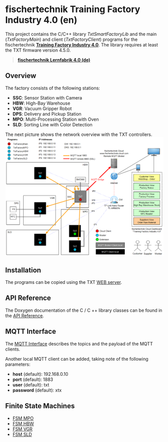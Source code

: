 # fischertechnik Training Factory Industry 4.0 (en)
This project contains the C/C++ library *TxtSmartFactoryLib* and the main (*TxtFactoryMain*) and client (*TxtFactoryClient*) programs
for the fischertechnik [**Training Factory Industry 4.0**](https://www.fischertechnik.de/en/service/elearning/teaching/lernfabrik-4). The library requires at least the TXT firmware version 4.5.0.

> [**fischertechnik Lernfabrik 4.0 (de)**](README_de.md)

## Overview
The factory consists of the following stations:
* **SSC**: Sensor Station with Camera
* **HBW**: High-Bay Warehouse
* **VGR**: Vacuum Gripper Robot
* **DPS**: Delivery and Pickup Station
* **MPO**: Multi-Processing Station with Oven
* **SLD**: Sorting Line with Color Detection

The next picture shows the network overview with the TXT controllers.
![Overview Network](doc/Overview_Network.PNG "Overview Network")

## Installation
The programs can be copied using the TXT [WEB server](doc/WEBServer.md).

## API Reference
The Doxygen documentation of the C / C ++ library classes can be found in the [API Reference](https://fischertechnik.github.io/txt_training_factory_doc/html/index.html).

## MQTT Interface
The [MQTT Interface](TxtSmartFactoryLib/doc/MqttInterface.md) describes the topics and the payload of the MQTT clients. 

Another local MQTT client can be added, taking note of the following parameters:
* **host** (default): 192.168.0.10
* **port** (default): 1883
* **user** (default): txt
* **password** (default): xtx

## Finite State Machines
* [FSM MPO](https://fischertechnik.github.io/txt_training_factory_doc/html/dot_TxtMultiProcessingStationRun.png)
* [FSM HBW](https://fischertechnik.github.io/txt_training_factory_doc/html/dot_TxtHighBayWarehouseRun.png)
* [FSM VGR](https://fischertechnik.github.io/txt_training_factory_doc/html/dot_TxtVacuumGripperRobotRun.png)
* [FSM SLD](https://fischertechnik.github.io/txt_training_factory_doc/html/dot_TxtSortingLineRun.png)
